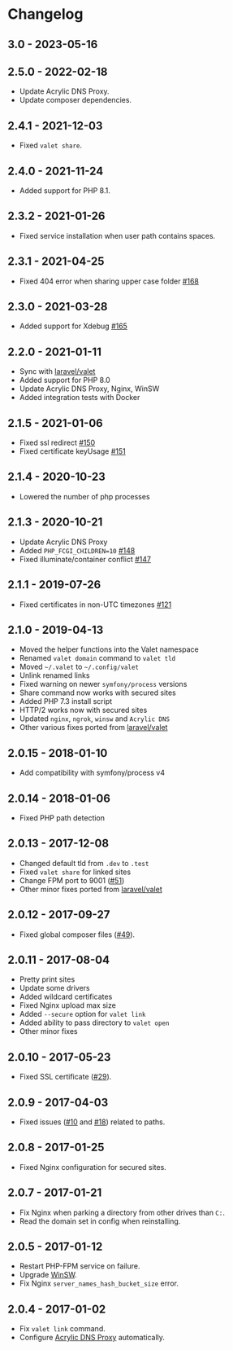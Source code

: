 # Changelog

## 3.0 - 2023-05-16

## 2.5.0 - 2022-02-18

-   Update Acrylic DNS Proxy.
-   Update composer dependencies.

## 2.4.1 - 2021-12-03

-   Fixed `valet share`.

## 2.4.0 - 2021-11-24

-   Added support for PHP 8.1.

## 2.3.2 - 2021-01-26

-   Fixed service installation when user path contains spaces.

## 2.3.1 - 2021-04-25

-   Fixed 404 error when sharing upper case folder [#168](https://github.com/cretueusebiu/valet-windows/pull/168)

## 2.3.0 - 2021-03-28

-   Added support for Xdebug [#165](https://github.com/cretueusebiu/valet-windows/pull/165)

## 2.2.0 - 2021-01-11

-   Sync with [laravel/valet](https://github.com/laravel/valet)
-   Added support for PHP 8.0
-   Update Acrylic DNS Proxy, Nginx, WinSW
-   Added integration tests with Docker

## 2.1.5 - 2021-01-06

-   Fixed ssl redirect [#150](https://github.com/cretueusebiu/valet-windows/pull/150)
-   Fixed certificate keyUsage [#151](https://github.com/cretueusebiu/valet-windows/pull/151)

## 2.1.4 - 2020-10-23

-   Lowered the number of php processes

## 2.1.3 - 2020-10-21

-   Update Acrylic DNS Proxy
-   Added `PHP_FCGI_CHILDREN=10` [#148](https://github.com/cretueusebiu/valet-windows/issues/148)
-   Fixed illuminate/container conflict [#147](https://github.com/cretueusebiu/valet-windows/issues/147)

## 2.1.1 - 2019-07-26

-   Fixed certificates in non-UTC timezones [#121](https://github.com/cretueusebiu/valet-windows/pull/121)

## 2.1.0 - 2019-04-13

-   Moved the helper functions into the Valet namespace
-   Renamed `valet domain` command to `valet tld`
-   Moved `~/.valet` to `~/.config/valet`
-   Unlink renamed links
-   Fixed warning on newer `symfony/process` versions
-   Share command now works with secured sites
-   Added PHP 7.3 install script
-   HTTP/2 works now with secured sites
-   Updated `nginx`, `ngrok`, `winsw` and `Acrylic DNS`
-   Other various fixes ported from [laravel/valet](https://github.com/laravel/valet)

## 2.0.15 - 2018-01-10

-   Add compatibility with symfony/process v4

## 2.0.14 - 2018-01-06

-   Fixed PHP path detection

## 2.0.13 - 2017-12-08

-   Changed default tld from `.dev` to `.test`
-   Fixed `valet share` for linked sites
-   Change FPM port to 9001 ([#51](https://github.com/cretueusebiu/valet-windows/pull/51))
-   Other minor fixes ported from [laravel/valet](https://github.com/laravel/valet)

## 2.0.12 - 2017-09-27

-   Fixed global composer files ([#49](https://github.com/cretueusebiu/valet-windows/issues/49)).

## 2.0.11 - 2017-08-04

-   Pretty print sites
-   Update some drivers
-   Added wildcard certificates
-   Fixed Nginx upload max size
-   Added `--secure` option for `valet link`
-   Added ability to pass directory to `valet open`
-   Other minor fixes

## 2.0.10 - 2017-05-23

-   Fixed SSL certificate ([#29](https://github.com/cretueusebiu/valet-windows/pull/30)).

## 2.0.9 - 2017-04-03

-   Fixed issues ([#10](https://github.com/cretueusebiu/valet-windows/issues/10) and [#18](https://github.com/cretueusebiu/valet-windows/issues/18)) related to paths.

## 2.0.8 - 2017-01-25

-   Fixed Nginx configuration for secured sites.

## 2.0.7 - 2017-01-21

-   Fix Nginx when parking a directory from other drives than `C:`.
-   Read the domain set in config when reinstalling.

## 2.0.5 - 2017-01-12

-   Restart PHP-FPM service on failure.
-   Upgrade [WinSW](https://github.com/kohsuke/winsw).
-   Fix Nginx `server_names_hash_bucket_size` error.

## 2.0.4 - 2017-01-02

-   Fix `valet link` command.
-   Configure [Acrylic DNS Proxy](http://mayakron.altervista.org/wikibase/show.php?id=AcrylicWindows10Configuration) automatically.
